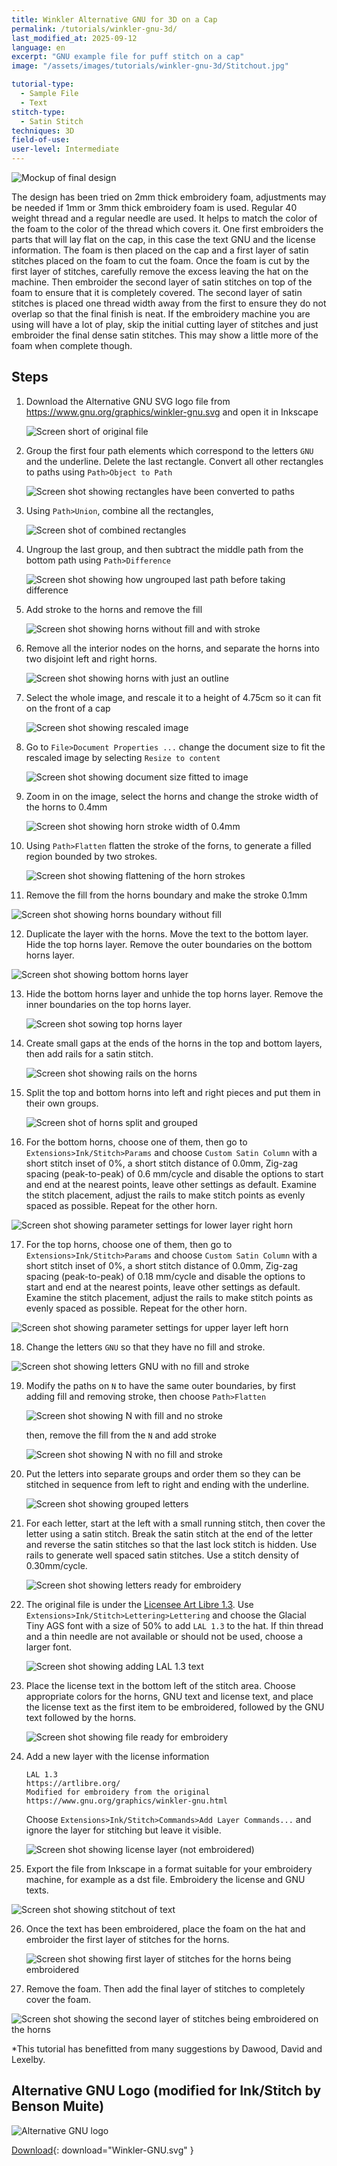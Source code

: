 ```yaml
---
title: Winkler Alternative GNU for 3D on a Cap
permalink: /tutorials/winkler-gnu-3d/
last_modified_at: 2025-09-12
language: en
excerpt: "GNU example file for puff stitch on a cap"
image: "/assets/images/tutorials/winkler-gnu-3d/Stitchout.jpg"

tutorial-type:
  - Sample File
  - Text
stitch-type: 
  - Satin Stitch
techniques: 3D
field-of-use:
user-level: Intermediate
---
```


![Mockup of final design](/assets/images/tutorials/winkler-gnu-3d/Mockup.jpg)

The design has been tried on 2mm thick embroidery foam, adjustments may be
needed if 1mm or 3mm thick embroidery foam is used.  Regular 40 weight thread
and a regular needle are used. It helps to match the color of the foam to
the color of the thread which covers it.  One first embroiders
the parts that will lay flat on the cap, in this case the text GNU and the
license information.  The foam is then placed on the cap and a first layer
of satin stitches placed on the foam to cut the foam.  Once the foam is cut
by the first layer of stitches, carefully remove the excess leaving the
hat on the machine. Then embroider the second layer of satin stitches
on top of the foam to ensure that it is completely covered.  The second layer
of satin stitches is placed one thread width away from the first to ensure
they do not overlap so that the final finish is neat.  If the
embroidery machine you are using will have a lot of play, skip the
initial cutting layer of stitches and just embroider the final dense satin
stitches.  This may show a little more of the foam when complete though.

## Steps

1. Download the Alternative GNU SVG logo file from
   https://www.gnu.org/graphics/winkler-gnu.svg
   and open it in Inkscape

   ![Screen short of original file](/assets/images/tutorials/winkler-gnu-3d/OpenFile.jpg)

2. Group the first four path elements which correspond to the letters
   `GNU` and the underline. Delete the last rectangle. Convert all
   other rectangles to paths using `Path>Object to Path`

   ![Screen shot showing rectangles have been converted to paths](/assets/images/tutorials/winkler-gnu-3d/RectanglesToPaths.jpg)

3. Using `Path>Union`, combine all the rectangles,

   ![Screen shot of combined rectangles](/assets/images/tutorials/winkler-gnu-3d/CombineRectangles.jpg)

4. Ungroup the last group, and then subtract the middle path from
   the bottom path using `Path>Difference`

   ![Screen shot showing how ungrouped last path before taking difference](/assets/images/tutorials/winkler-gnu-3d/Difference.jpg)

5. Add stroke to the horns and remove the fill

   ![Screen shot showing horns without fill and with stroke](/assets/images/tutorials/winkler-gnu-3d/HornsStroke.jpg)

6. Remove all the interior nodes on the horns, and separate the horns into
   two disjoint left and right horns.

   ![Screen shot showing horns with just an outline](/assets/images/tutorials/winkler-gnu-3d/HornsOutline.jpg)

7. Select the whole image, and rescale it to a height of 4.75cm
   so it can fit on the front of a cap

   ![Screen shot showing rescaled image](/assets/images/tutorials/winkler-gnu-3d/Rescaled.jpg)

8. Go to `File>Document Properties ...` change the document size to fit the rescaled image by
   selecting `Resize to content`

   ![Screen shot showing document size fitted to image](/assets/images/tutorials/winkler-gnu-3d/FitImage.jpg)

9. Zoom in on the image, select the horns and change the stroke width of the horns to 0.4mm
   
   ![Screen shot showing horn stroke width of 0.4mm](/assets/images/tutorials/winkler-gnu-3d/HornsStrokeWidth.jpg)

10. Using `Path>Flatten` flatten the stroke of the forns, to generate a filled region bounded
    by two strokes.

    ![Screen shot showing flattening of the horn strokes](/assets/images/tutorials/winkler-gnu-3d/HornsFlattenedStroke.jpg) 

11. Remove the fill from the horns boundary and make the stroke 0.1mm

   ![Screen shot showing horns boundary without fill](/assets/images/tutorials/winkler-gnu-3d/HornsBoundryNoFill.jpg)

12. Duplicate the layer with the horns.  Move the text to the bottom layer.  Hide the
    top horns layer. Remove the outer boundaries on the bottom horns layer.

   ![Screen shot showing bottom horns layer](/assets/images/tutorials/winkler-gnu-3d/HornsBottom.jpg)

13. Hide the bottom horns layer and unhide the top horns layer. Remove the inner
    boundaries on the top horns layer.

    ![Screen shot sowing top horns layer](/assets/images/tutorials/winkler-gnu-3d/HornsTop.jpg)

14. Create small gaps at the ends of the horns in the top and bottom layers, then
    add rails for a satin stitch.

    ![Screen shot showing rails on the horns](/assets/images/tutorials/winkler-gnu-3d/HornsRails.jpg)

15. Split the top and bottom horns into left and right pieces and put them in their
    own groups.

    ![Screen shot of horns split and grouped](/assets/images/tutorials/winkler-gnu-3d/HornsSplitGrouped.jpg)

16. For the bottom horns, choose one of them, then go to `Extensions>Ink/Stitch>Params`
    and choose `Custom Satin Column` with a short stitch inset of 0%, a short stitch
    distance of 0.0mm, Zig-zag spacing (peak-to-peak) of 0.6 mm/cycle and disable
    the options to start and end at the nearest points, leave other settings as
    default. Examine the stitch placement, adjust the rails to make stitch points as
    evenly spaced as possible.  Repeat for the other horn.

   ![Screen shot showing parameter settings for lower layer right horn](/assets/images/tutorials/winkler-gnu-3d/LowerRightHornSatin.jpg)


17. For the top horns, choose one of them, then go to `Extensions>Ink/Stitch>Params`
    and choose `Custom Satin Column` with a short stitch inset of 0%, a short stitch
    distance of 0.0mm, Zig-zag spacing (peak-to-peak) of 0.18 mm/cycle and disable
    the options to start and end at the nearest points, leave other settings as
    default. Examine the stitch placement, adjust the rails to make stitch points as
    evenly spaced as possible.  Repeat for the other horn.

   ![Screen shot showing parameter settings for upper layer left horn](/assets/images/tutorials/winkler-gnu-3d/UpperLeftHornSatin.jpg)

18. Change the letters `GNU` so that they have no fill and stroke.

   ![Screen shot showing letters GNU with no fill and stroke](/assets/images/tutorials/winkler-gnu-3d/LettersNoFill.jpg)

19. Modify the paths on `N` to have the same outer boundaries, by first
    adding fill and removing stroke, then choose `Path>Flatten`

    ![Screen shot showing `N` with fill and no stroke](/assets/images/tutorials/winkler-gnu-3d/NFillNoStroke.jpg)

    then, remove the fill from the `N` and add stroke

    ![Screen shot showing `N` with no fill and stroke](/assets/images/tutorials/winkler-gnu-3d/NStrokeNoFill.jpg)

20. Put the letters into separate groups and order them so they can be
    stitched in sequence from left to right and ending with the underline.

    ![Screen shot showing grouped letters](/assets/images/tutorials/winkler-gnu-3d/GroupedLetters.jpg)

21. For each letter, start at the left with a small running stitch, then
    cover the letter using a satin stitch. Break the satin stitch at the
    end of the letter and reverse the satin stitches so that the last lock
    stitch is hidden. Use rails to generate well spaced satin stitches. Use
    a stitch density of 0.30mm/cycle.

    ![Screen shot showing letters ready for embroidery](/assets/images/tutorials/winkler-gnu-3d/Letters.jpg)

22. The original file is under the [Licensee Art Libre 1.3](https://artlibre.org/).
    Use `Extensions>Ink/Stitch>Lettering>Lettering` and choose the Glacial Tiny
    AGS font with a size of 50% to add `LAL 1.3` to the hat.  If thin thread and
    a thin needle are not available or should not be used, choose a larger font.

    ![Screen shot showing adding LAL 1.3 text](/assets/images/tutorials/winkler-gnu-3d/LicenseText.jpg)

23. Place the license text in the bottom left of the stitch area.  Choose appropriate
    colors for the horns, GNU text and license text, and place the license text
    as the first item to be embroidered, followed by the GNU text followed by the horns.

    ![Screen shot showing file ready for embroidery](/assets/images/tutorials/winkler-gnu-3d/FinalFile.jpg)

24. Add a new layer with the license information

    ```
    LAL 1.3
    https://artlibre.org/
    Modified for embroidery from the original
    https://www.gnu.org/graphics/winkler-gnu.html
    ```

    Choose `Extensions>Ink/Stitch>Commands>Add Layer Commands...` and ignore the
    layer for stitching but leave it visible.

    ![Screen shot showing license layer (not embroidered)](/assets/images/tutorials/winkler-gnu-3d/License.jpg)

25. Export the file from Inkscape in a format suitable for your embroidery
    machine, for example as a dst file. Embroidery the license and GNU texts.

   ![Screen shot showing stitchout of text](/assets/images/tutorials/winkler-gnu-3d/TextStitchout.jpg)

26. Once the text has been embroidered, place the foam on the hat and embroider
    the first layer of stitches for the horns.

    ![Screen shot showing first layer of stitches for the horns being embroidered](/assets/images/tutorials/winkler-gnu-3d/HornsFirstStitches.jpg)

27. Remove the foam. Then add the final layer of stitches to completely cover
    the foam.

   ![Screen shot showing the second layer of stitches being embroidered on the horns](/assets/images/tutorials/winkler-gnu-3d/HornsSecondStitches.jpg)


*This tutorial has benefitted from many suggestions by Dawood, David and Lexelby.

## Alternative GNU Logo (modified for Ink/Stitch by Benson Muite)

![Alternative GNU logo](/assets/images/tutorials/samples/Winkler-GNU.svg)

[Download](/assets/images/tutorials/samples/Winkler-GNU.svg){: download="Winkler-GNU.svg" }

